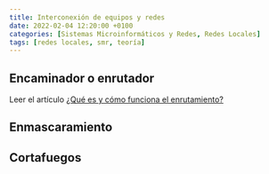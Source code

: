 ```yaml
---
title: Interconexión de equipos y redes
date: 2022-02-04 12:20:00 +0100
categories: [Sistemas Microinformáticos y Redes, Redes Locales]
tags: [redes locales, smr, teoría]
---
```


## Encaminador o enrutador

Leer el artículo [¿Qué es y cómo funciona el enrutamiento?](/posts/enrutamiento/)

## Enmascaramiento



## Cortafuegos

